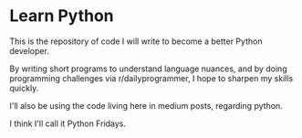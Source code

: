 # Learn Python

This is the repository of code I will write to become a better Python developer.

By writing short programs to understand language nuances, and by doing programming challenges via r/dailyprogrammer,  I hope to sharpen my skills quickly.

I'll also be using the code living here in medium posts, regarding python.

I think I'll call it Python Fridays.



